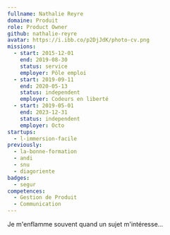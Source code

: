 ```yaml
---
fullname: Nathalie Reyre
domaine: Produit
role: Product Owner
github: nathalie-reyre
avatar: https://i.ibb.co/p2DjJdK/photo-cv.png
missions:
  - start: 2015-12-01
    end: 2019-08-30
    status: service
    employer: Pôle emploi
  - start: 2019-09-11
    end: 2020-05-13
    status: independent
    employer: Codeurs en liberté
  - start: 2019-05-01
    end: 2023-12-31
    status: independent
    employer: Octo
startups:
  - l-immersion-facile
previously:
  - la-bonne-formation
  - andi
  - snu
  - diagoriente
badges:
  - segur
competences:
  - Gestion de Produit
  - Communication
---
```

Je m'enflamme souvent quand un sujet m'intéresse...